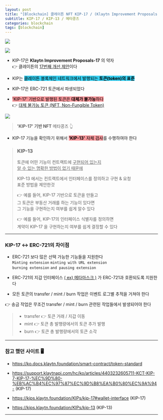 ```yaml
---
layout: post
title: "[Blockchain] 클레이튼 NFT KIP-17 / (Klaytn Improvement Proposals-17)"
subtitle: KIP-17 / KIP-13 / 메타콩즈
categories: blockchain
tags: [blockchain]
---
```


![](https://velog.velcdn.com/images/-__-/post/8c38d2b1-2399-443a-9842-e88fbb4cfbca/image.png)

![](https://velog.velcdn.com/images/-__-/post/898f1bf5-574b-4fba-ba70-eac58c300f3d/image.png)

- KIP-17은 **Klaytn Improvement Proposals-17** 의 약자<br>
  👉 클레이튼의 <u>17번째 개선 제안</u>이다

- KIP는 <span style="background-color:#34CDEF; color:#000;">클레이튼 블록체인 네트워크에서 발행되는 **토큰(token)의 표준**</span>

- KIP-17은 ERC-721 토큰에서 파생되었다

- <span style="background-color:#F7969A; color:#000;">'KIP-17' 기반으로 발행된 토큰은 **대체가 불가능**하다</span><br>
  👉 <u>대체 불가능 토큰 (NFT, Non-Fungible Token)</u>

![](https://velog.velcdn.com/images/-__-/post/1067736d-8f51-4ddd-af19-e3c2d25f533c/image.png)

> **'KIP-17' 기반 NFT** 메타콩즈 👆

- KIP-17 기능을 확인하기 위해서 <span style="background-color:#F7969A; color:#000;">**'KIP-13'** 자체 검사</span>를 수행하여야 한다

> ### KIP-13
>
> 토큰에 어떤 기능이 컨트랙트에 <u>구현되어 있는지<br>
> 알 수 있는 명확한 방법이 없기 때문에</u>
>
> KIP-13 에서는 컨트랙트에서 인터페이스를 정의하고 구현 & 요청<br>
> 표준 방법을 제안한것
>
> 👉 예를 들어, KIP-17 기반으로 토큰을 만들고<br>
> 그 토큰은 부동산 거래를 하는 기능이 있다면<br>
> 그 기능을 구현하는지 여부를 쉽게 알수 있다
>
> 👉 예를 들어, KIP-17의 인터페이스 식별자를 정의하면<br>
> 계약이 KIP-17 을 구현하는지 여부를 쉽게 결정할 수 있다

---

### KIP-17 ↔ ERC-721의 차이점

- ERC-721 보다 많은 선택 가능한 기능들을 지원한다<br>
  `Minting extension` `minting with URL extension`<br>
  `burning extension` `and pausing extension`

- ERC-721의 지갑 인터페이스 <u>( ex) 메타마스크 )</u> 가 ERC-721과 호환되도록 지원한다

- 모든 토큰의 transfer / mint / burn 작업은 이벤트 로그별 추적을 거쳐야 한다

👉 송금 작업은 무조건 transfer / mint / burn 관련된 작업들에서 발생되어야 한다

> - transfer 👉 토큰 거래 / 지갑 이동
> - mint 👉 토큰 총 발행량에서의 토큰 추가 발행
> - burn 👉 토큰 총 발행량에서의 토큰 소각

---

### 참고 했던 사이트 🖥

- <https://ko.docs.klaytn.foundation/smart-contract/token-standard>

- <https://support.klaytnapi.com/hc/ko/articles/4403232605711-KCT-KIP-7-KIP-17-%EC%9D%80-%EB%AC%B4%EC%97%87%EC%9D%B8%EA%B0%80%EC%9A%94->
  (KIP-17)

- <https://kips.klaytn.foundation/KIPs/kip-17#wallet-interface>
  (KIP-17)
- <https://kips.klaytn.foundation/KIPs/kip-13>
  (KIP-13)

---
